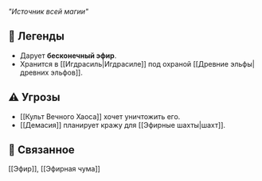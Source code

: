 *"Источник всей магии"*

## 📜 Легенды
- Дарует **бесконечный эфир**.
- Хранится в [[Игдрасиль|Игдрасиле]] под охраной [[Древние эльфы|древних эльфов]].

## ⚠️ Угрозы
- [[Культ Вечного Хаоса]] хочет уничтожить его.
- [[Демасия]] планирует кражу для [[Эфирные шахты|шахт]].

## 🔗 Связанное
[[Эфир]], [[Эфирная чума]]